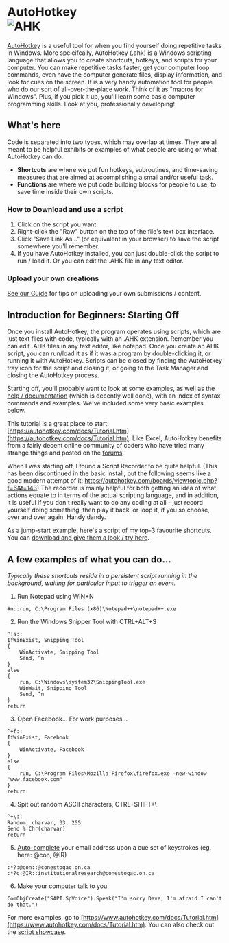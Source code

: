 AutoHotkey			
![AHK](https://www.autohotkey.com/assets/images/ahk-logo-no-text241x78-180.png)
=======

[AutoHotkey](https://autohotkey.com/) is a useful tool for when you find yourself doing repetitive tasks in Windows. More speicifcally, AutoHotkey (.ahk) is a Windows scripting language that allows you to create shortcuts, hotkeys, and scripts for your computer. You can make repetitive tasks faster, get your computer loop commands, even have the computer generate files, display information, and look for cues on the screen. It is a very handy automation tool for people who do our sort of all-over-the-place work.  Think of it as "macros for Windows". Plus, if you pick it up, you'll learn some basic computer programming skills. Look at you, professionally developing!

## What's here
Code is separated into two types, which may overlap at times. They are all meant to be helpful exhibits or examples of what people are using or what AutoHotkey can do.
* **Shortcuts** are where we put fun hotkeys, subroutines, and time-saving measures that are aimed at accomplishing a small and/or useful task.
* **Functions** are where we put code building blocks for people to use, to save time inside their own scripts.

### How to Download and use a script
1. Click on the script you want.
2. Right-click the "Raw" button on the top of the file's text box interface.
3. Click "Save Link As..." (or equivalent in your browser) to save the script somewhere you'll remember.
4. If you have AutoHotkey installed, you can just double-click the script to run / load it. Or you can edit the .AHK file in any text editor.

### Upload your own creations
[See our Guide](https://github.com/Sopwith/IR/blob/master/Guide.md#how-to-contribute-your-own-creations) for tips on uploading your own submissions / content. 

## Introduction for Beginners: Starting Off
Once you install AutoHotkey, the program operates using scripts, which are just text files with code, typically with an .AHK extension. Remember you can edit .AHK files in any text editor, like notepad. Once you create an AHK script, you can run/load it as if it was a program by double-clicking it, or running it with AutoHotkey. Scripts can be closed by finding the AutoHotkey tray icon for the script and closing it, or going to the Task Manager and closing the AutoHotkey process.

Starting off, you'll probably want to look at some examples, as well as the [help / documentation](https://www.autohotkey.com/docs/AutoHotkey.htm) (which is decently well done), with an index of syntax commands and examples. We've included some very basic examples below.

This tutorial is a great place to start: [https://autohotkey.com/docs/Tutorial.htm](https://autohotkey.com/docs/Tutorial.htm). Like Excel, AutoHotkey benefits from a fairly decent online community of coders who have tried many strange things and posted on the [forums](https://autohotkey.com/boards/).

When I was starting off, I found a Script Recorder to be quite helpful. (This has been discontinued in the basic install, but the following seems like a good modern attempt of it: https://autohotkey.com/boards/viewtopic.php?f=6&t=143) The recorder is mainly helpful for both getting an idea of what actions equate to in terms of the actual scripting language, and in addition, it is useful if you don't really want to do any coding at all - just record yourself doing something, then play it back, or loop it, if you so choose, over and over again. Handy dandy. 

As a jump-start example, here's a script of my top-3 favourite shortcuts. You can [download and give them a look / try here](https://www.dropbox.com/s/wdnjjg313pjneff/Handy%20Shortcuts.ahk?raw=1). 

## A few examples of what you can do...
*Typically these shortcuts reside in a persistent script running in the background, waiting for particular input to trigger an event.*

1. Run Notepad using WIN+N
~~~~
#n::run, C:\Program Files (x86)\Notepad++\notepad++.exe
~~~~

2. Run the Windows Snipper Tool with CTRL+ALT+S
~~~~
^!s::
IfWinExist, Snipping Tool
{
	WinActivate, Snipping Tool
	Send, ^n
}
else
{
	run, C:\Windows\system32\SnippingTool.exe
	WinWait, Snipping Tool
	Send, ^n
}
return
~~~~

3. Open Facebook... For work purposes...
~~~~
^+f::
IfWinExist, Facebook
{
	WinActivate, Facebook
}
else
{
	run, C:\Program Files\Mozilla Firefox\firefox.exe -new-window "www.facebook.com"
}
return
~~~~

4. Spit out random ASCII characters, CTRL+SHIFT+\
~~~~
^+\::
Random, charvar, 33, 255
Send % Chr(charvar)
return
~~~~

5. [Auto-complete](https://www.autohotkey.com/docs/Hotstrings.htm) your email address upon a cue set of keystrokes (eg. here: @con, @IR)
~~~~
:*?:@con::@conestogac.on.ca
:*?c:@IR::institutionalresearch@conestogac.on.ca
~~~~

6. Make your computer talk to you
~~~~
ComObjCreate("SAPI.SpVoice").Speak("I'm sorry Dave, I'm afraid I can't do that.")
~~~~

For more examples, go to [https://www.autohotkey.com/docs/Tutorial.htm](https://www.autohotkey.com/docs/Tutorial.htm). You can also check out the [script showcase](https://www.autohotkey.com/docs/scripts/).
